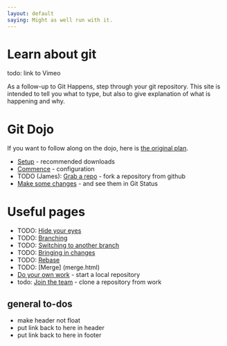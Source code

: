 ```yaml
---
layout: default
saying: Might as well run with it.
---
```


# Learn about git 

 todo: link to Vimeo

As a follow-up to Git Happens, step through your git repository. This site is intended to tell you what to type, but also to give explanation of what is happening and why.


# Git Dojo
If you want to follow along on the dojo, here is [the original plan](dojo.html). 

* [Setup](setup.html) - recommended downloads
* [Commence](commence.html) - configuration
* TODO (James): [Grab a repo](fork.html) - fork a repository from github
* [Make some changes](status.html) - and see them in Git Status

# Useful pages

* TODO: [Hide your eyes](ignore.html)
* TODO: [Branching](branch.html)
* TODO: [Switching to another branch](switchBranch.html)
* TODO: [Bringing in changes](decide.html)
* TODO: [Rebase](rebase.html)
* TODO: [Merge] (merge.html)
* [Do your own work](init.html) - start a local repository
* todo: [Join the team](clone.html) - clone a repository from work

## general to-dos

* make header not float
* put link back to here in header
* put link back to here in footer

